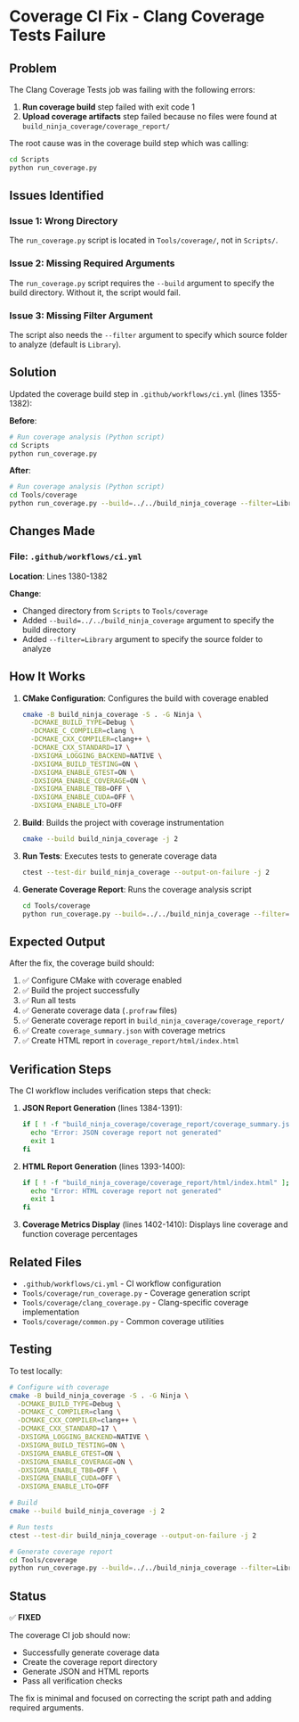 # Coverage CI Fix - Clang Coverage Tests Failure

## Problem

The Clang Coverage Tests job was failing with the following errors:

1. **Run coverage build** step failed with exit code 1
2. **Upload coverage artifacts** step failed because no files were found at `build_ninja_coverage/coverage_report/`

The root cause was in the coverage build step which was calling:
```bash
cd Scripts
python run_coverage.py
```

## Issues Identified

### Issue 1: Wrong Directory
The `run_coverage.py` script is located in `Tools/coverage/`, not in `Scripts/`.

### Issue 2: Missing Required Arguments
The `run_coverage.py` script requires the `--build` argument to specify the build directory. Without it, the script would fail.

### Issue 3: Missing Filter Argument
The script also needs the `--filter` argument to specify which source folder to analyze (default is `Library`).

## Solution

Updated the coverage build step in `.github/workflows/ci.yml` (lines 1355-1382):

**Before**:
```bash
# Run coverage analysis (Python script)
cd Scripts
python run_coverage.py
```

**After**:
```bash
# Run coverage analysis (Python script)
cd Tools/coverage
python run_coverage.py --build=../../build_ninja_coverage --filter=Library
```

## Changes Made

### File: `.github/workflows/ci.yml`

**Location**: Lines 1380-1382

**Change**:
- Changed directory from `Scripts` to `Tools/coverage`
- Added `--build=../../build_ninja_coverage` argument to specify the build directory
- Added `--filter=Library` argument to specify the source folder to analyze

## How It Works

1. **CMake Configuration**: Configures the build with coverage enabled
   ```bash
   cmake -B build_ninja_coverage -S . -G Ninja \
     -DCMAKE_BUILD_TYPE=Debug \
     -DCMAKE_C_COMPILER=clang \
     -DCMAKE_CXX_COMPILER=clang++ \
     -DCMAKE_CXX_STANDARD=17 \
     -DXSIGMA_LOGGING_BACKEND=NATIVE \
     -DXSIGMA_BUILD_TESTING=ON \
     -DXSIGMA_ENABLE_GTEST=ON \
     -DXSIGMA_ENABLE_COVERAGE=ON \
     -DXSIGMA_ENABLE_TBB=OFF \
     -DXSIGMA_ENABLE_CUDA=OFF \
     -DXSIGMA_ENABLE_LTO=OFF
   ```

2. **Build**: Builds the project with coverage instrumentation
   ```bash
   cmake --build build_ninja_coverage -j 2
   ```

3. **Run Tests**: Executes tests to generate coverage data
   ```bash
   ctest --test-dir build_ninja_coverage --output-on-failure -j 2
   ```

4. **Generate Coverage Report**: Runs the coverage analysis script
   ```bash
   cd Tools/coverage
   python run_coverage.py --build=../../build_ninja_coverage --filter=Library
   ```

## Expected Output

After the fix, the coverage build should:

1. ✅ Configure CMake with coverage enabled
2. ✅ Build the project successfully
3. ✅ Run all tests
4. ✅ Generate coverage data (`.profraw` files)
5. ✅ Generate coverage report in `build_ninja_coverage/coverage_report/`
6. ✅ Create `coverage_summary.json` with coverage metrics
7. ✅ Create HTML report in `coverage_report/html/index.html`

## Verification Steps

The CI workflow includes verification steps that check:

1. **JSON Report Generation** (lines 1384-1391):
   ```bash
   if [ ! -f "build_ninja_coverage/coverage_report/coverage_summary.json" ]; then
     echo "Error: JSON coverage report not generated"
     exit 1
   fi
   ```

2. **HTML Report Generation** (lines 1393-1400):
   ```bash
   if [ ! -f "build_ninja_coverage/coverage_report/html/index.html" ]; then
     echo "Error: HTML coverage report not generated"
     exit 1
   fi
   ```

3. **Coverage Metrics Display** (lines 1402-1410):
   Displays line coverage and function coverage percentages

## Related Files

- `.github/workflows/ci.yml` - CI workflow configuration
- `Tools/coverage/run_coverage.py` - Coverage generation script
- `Tools/coverage/clang_coverage.py` - Clang-specific coverage implementation
- `Tools/coverage/common.py` - Common coverage utilities

## Testing

To test locally:

```bash
# Configure with coverage
cmake -B build_ninja_coverage -S . -G Ninja \
  -DCMAKE_BUILD_TYPE=Debug \
  -DCMAKE_C_COMPILER=clang \
  -DCMAKE_CXX_COMPILER=clang++ \
  -DCMAKE_CXX_STANDARD=17 \
  -DXSIGMA_LOGGING_BACKEND=NATIVE \
  -DXSIGMA_BUILD_TESTING=ON \
  -DXSIGMA_ENABLE_GTEST=ON \
  -DXSIGMA_ENABLE_COVERAGE=ON \
  -DXSIGMA_ENABLE_TBB=OFF \
  -DXSIGMA_ENABLE_CUDA=OFF \
  -DXSIGMA_ENABLE_LTO=OFF

# Build
cmake --build build_ninja_coverage -j 2

# Run tests
ctest --test-dir build_ninja_coverage --output-on-failure -j 2

# Generate coverage report
cd Tools/coverage
python run_coverage.py --build=../../build_ninja_coverage --filter=Library
```

## Status

✅ **FIXED**

The coverage CI job should now:
- Successfully generate coverage data
- Create the coverage report directory
- Generate JSON and HTML reports
- Pass all verification checks

The fix is minimal and focused on correcting the script path and adding required arguments.

